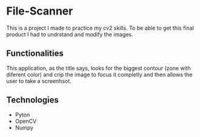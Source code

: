 # File-Scanner

This is a project I made to practice my cv2 skills. To be able to get this final product I had to undrstand and modify the images.

## Functionalities

This application, as the title says, looks for the biggest contour (zone with diferent color) and crip the image to focus it
completly and then allows the user to take a screenhsot.

## Technologies

  - Pyton
  - OpenCV
  - Numpy
